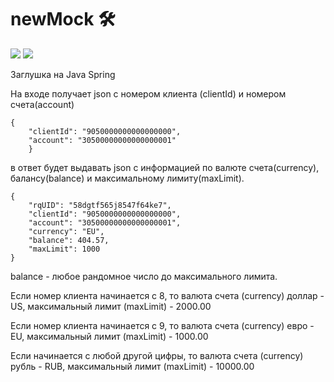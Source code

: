 # newMock 🛠️

![](https://img.shields.io/badge/Java-ED8B00?style=for-the-badge&logo=openjdk&logoColor=white)
![](https://img.shields.io/badge/Spring-6DB33F?style=for-the-badge&logo=spring&logoColor=white)

Заглушка на Java Spring

На входе получает json с номером клиента (clientId) и номером счета(account)

```
{
	"clientId": "9050000000000000000",
	"account": "30500000000000000001"
	}
```

в ответ будет выдавать json с информацией по валюте счета(currency), балансу(balance) и максимальному лимиту(maxLimit).

```
{
    "rqUID": "58dgtf565j8547f64ke7",
    "clientId": "9050000000000000000",
    "account": "30500000000000000001",
    "currency": "EU",
    "balance": 404.57,
    "maxLimit": 1000
}
```

balance - любое рандомное число до максимального лимита.

Если номер клиента начинается с 8, то валюта счета (currency) доллар - US, максимальный лимит (maxLimit) - 2000.00

Если номер клиента начинается с 9, то валюта счета (currency) евро - EU, максимальный лимит (maxLimit) - 1000.00

Если начинается с любой другой цифры, то валюта счета (currency) рубль - RUB, максимальный лимит (maxLimit) - 10000.00
